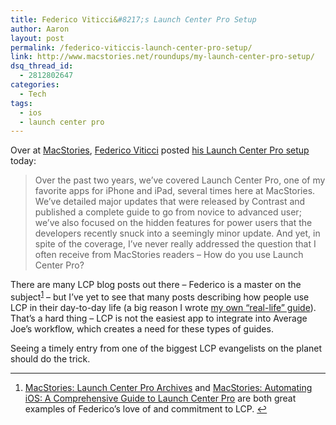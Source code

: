 ```yaml
---
title: Federico Viticci&#8217;s Launch Center Pro Setup
author: Aaron
layout: post
permalink: /federico-viticcis-launch-center-pro-setup/
link: http://www.macstories.net/roundups/my-launch-center-pro-setup/
dsq_thread_id:
  - 2812802647
categories:
  - Tech
tags:
  - ios
  - launch center pro
---
```

Over at [MacStories][1], [Federico Viticci][2]&nbsp;posted [his Launch Center Pro setup][3] today:

> Over the past two years, we’ve covered Launch Center Pro, one of my favorite apps for iPhone and iPad, several times here at MacStories. We’ve detailed major updates that were released by Contrast and published a complete guide to go from novice to advanced user; we’ve also focused on the hidden features for power users that the developers recently snuck into a seemingly minor update. And yet, in spite of the coverage, I’ve never really addressed the question that I often receive from MacStories readers – How do you use Launch Center Pro?

There are many&nbsp;LCP&nbsp;blog posts out there – Federico is a master on the subject<sup id="fnref-1494-1"><a href="#fn-1494-1" rel="footnote">1</a></sup> – but I&#8217;ve yet to see that many posts describing how people use LCP in their day-to-day life (a big reason I wrote [my own &#8220;real-life&#8221; guide][4]). That&#8217;s a hard thing – LCP is not the easiest app to integrate into Average Joe&#8217;s workflow, which creates a need for these types of guides.

Seeing a timely entry from one of the biggest LCP evangelists on the planet should do the trick.

----

<ol>
<li id="fn-1494-1">
<a href="&quot;http://www.macstories.net/?s=Launch+Center+Pro&quot;">MacStories: Launch Center Pro Archives</a> and <a href="http://www.macstories.net/tutorials/launch-center-pro-guide/" title="http://www.macstories.net/tutorials/launch-center-pro-guide/">MacStories: Automating iOS: A Comprehensive Guide to Launch Center Pro</a> are both great examples of Federico&#8217;s love of and commitment to LCP.&#160;<a href="#fnref-1494-1" rev="footnote">&#8617;</a></li>
</ol>

[1]: http://www.macstories.net/ "MacStories"
[2]: http://www.macstories.net/author/viticci/ "Federico Viticci"
[3]: http://www.macstories.net/roundups/my-launch-center-pro-setup/ "My Launch Center Pro Setup"
[4]: http://www.bachyaproductions.com/how-optimized-iphone-launch-center-pro/ "How I Optimized my iPhone with Launch Center Pro"

